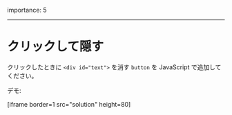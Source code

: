 importance: 5

---

# クリックして隠す

クリックしたときに `<div id="text">` を消す `button` を JavaScript で追加してください。

デモ:

[iframe border=1 src="solution" height=80]

